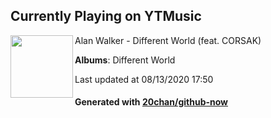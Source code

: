 ## Currently Playing on YTMusic

[<img align="left" width="100" src="https://lh3.googleusercontent.com/WbQvmYqxKwEbLPj5zSlYe5vrxipjJAaCxqB1cJxyzljnvIr9i4Ix9fyxK9h9BXq5a3jyvPdvGKI_2vWXnA">](https://music.youtube.com/channel/UCaXJEi-wOOVe2eZZHzyz4mQ)

Alan Walker - Different World (feat. CORSAK)

**Albums**: Different World

Last updated at 08/13/2020 17:50

#### Generated with [20chan/github-now](https://github.com/20chan/github-now)


<!--
**20chan/20chan** is a ✨ _special_ ✨ repository because its `README.md` (this file) appears on your GitHub profile.

Here are some ideas to get you started:

- 🔭 I’m currently working on ...
- 🌱 I’m currently learning ...
- 👯 I’m looking to collaborate on ...
- 🤔 I’m looking for help with ...
- 💬 Ask me about ...
- 📫 How to reach me: ...
- 😄 Pronouns: ...
- ⚡ Fun fact: ...
-->
